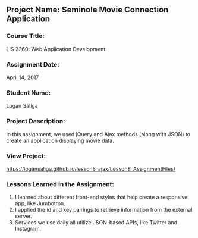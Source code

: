 ## Project Name:  Seminole Movie Connection Application

### Course Title:
LIS 2360:  Web Application Development

### Assignment Date:  
April 14, 2017

### Student Name:  
Logan Saliga

### Project Description:
In this assignment, we used jQuery and Ajax methods (along with JSON) to create an application displaying movie data.

### View Project:
https://logansaliga.github.io/lesson8_ajax/Lesson8_AssignmentFiles/

### Lessons Learned in the Assignment:
1. I learned about different front-end styles that help create a responsive app, like Jumbotron.
2. I applied the id and key pairings to retrieve information from the external server.
3. Services we use daily all utilize JSON-based APIs, like Twitter and Instagram.
